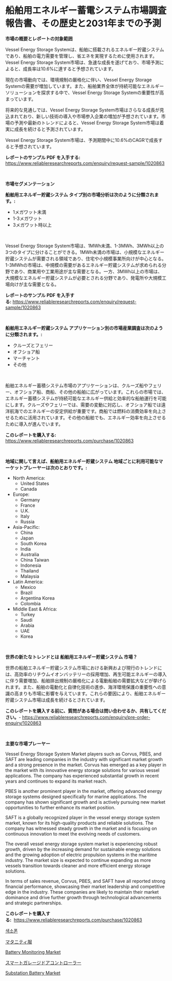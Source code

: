 <p><h1>船舶用エネルギー蓄電システム市場調査報告書、その歴史と2031年までの予測</h1></p><p><strong>市場の概要とレポートの対象範囲</strong></p>
<p><p>Vessel Energy Storage Systemは、船舶に搭載されるエネルギー貯蔵システムであり、船舶の電力需要を管理し、省エネを実現するために使用されます。Vessel Energy Storage System市場は、急速な成長を遂げており、市場予測によると、成長率は10.6%に達すると予想されています。</p><p>現在の市場動向では、環境規制の厳格化に伴い、Vessel Energy Storage Systemの需要が増加しています。また、船舶業界全体が持続可能なエネルギーソリューションを探求する中で、Vessel Energy Storage Systemの重要性が高まっています。</p><p>将来的な見通しでは、Vessel Energy Storage System市場はさらなる成長が見込まれており、新しい技術の導入や市場参入企業の増加が予想されています。市場の予測や最新のトレンドによると、Vessel Energy Storage System市場は着実に成長を続けると予測されています。</p><p>Vessel Energy Storage System市場は、予測期間中に10.6%のCAGRで成長すると予想されています。</p></p>
<p><strong>レポートのサンプル PDF を入手する:</strong> <a href="https://www.reliableresearchreports.com/enquiry/request-sample/1020863">https://www.reliableresearchreports.com/enquiry/request-sample/1020863</a></p>
<p>&nbsp;</p>
<p><strong>市場セグメンテーション</strong></p>
<p><strong>船舶用エネルギー貯蔵システム タイプ別の市場分析は次のように分類されます。:</strong></p>
<p><ul><li>1メガワット未満</li><li>1-3メガワット</li><li>3メガワット時以上</li></ul></p>
<p>&nbsp;</p>
<p><p>Vessel Energy Storage System市場は、1MWh未満、1-3MWh、3MWh以上の3つのタイプに分けることができる。1MWh未満の市場は、小規模なエネルギー貯蔵システムが需要される領域であり、住宅や小規模事業所向けが中心となる。1-3MWhの市場は、中規模の需要があるエネルギー貯蔵システムが求められる分野であり、商業用や工業用途が主な需要となる。一方、3MWh以上の市場は、大規模なエネルギー貯蔵システムが必要とされる分野であり、発電所や大規模工場向けが主な需要となる。</p></p>
<p><strong>レポートのサンプル PDF を入手する:</strong>&nbsp;<a href="https://www.reliableresearchreports.com/enquiry/request-sample/1020863">https://www.reliableresearchreports.com/enquiry/request-sample/1020863</a></p>
<p>&nbsp;</p>
<p><strong> 船舶用エネルギー貯蔵システム アプリケーション別の市場産業調査は次のように分類されます。:</strong></p>
<p><ul><li>クルーズとフェリー</li><li>オフショア船</li><li>マーチャント</li><li>その他</li></ul></p>
<p>&nbsp;</p>
<p><p>船舶エネルギー蓄積システム市場のアプリケーションは、クルーズ船やフェリー、オフショア船、商船、その他の船舶に広がっています。これらの市場では、エネルギー蓄積システムが持続可能なエネルギー供給と効率的な船舶運行を可能にします。クルーズやフェリーでは、需要の変動に対応し、オフショア船では遠洋航海でのエネルギーの安定供給が重要です。商船では燃料の消費効率を向上させるために活用されています。その他の船舶でも、エネルギー効率を向上させるために導入が進んでいます。</p></p>
<p><strong>このレポートを購入する:</strong>&nbsp; <a href="https://www.reliableresearchreports.com/purchase/1020863">https://www.reliableresearchreports.com/purchase/1020863</a></p>
<p>&nbsp;</p>
<p><strong>地域に関して言えば、船舶用エネルギー貯蔵システム 地域ごとに利用可能なマーケットプレーヤーは次のとおりです。:</strong></p>
<p><ul>
    <li>
        North America:
        <ul>
            <li>United States</li>
            <li>Canada</li>
        </ul>
    </li>
    <li>
        Europe:
        <ul>
            <li>Germany</li>
            <li>France</li>
            <li>U.K.</li>
            <li>Italy</li>
            <li>Russia</li>
        </ul>
    </li>
    <li>
        Asia-Pacific:
        <ul>
            <li>China</li>
            <li>Japan</li>
            <li>South Korea</li>
            <li>India</li>
            <li>Australia</li>
            <li>China Taiwan</li>
            <li>Indonesia</li>
            <li>Thailand</li>
            <li>Malaysia</li>
        </ul>
    </li>
    <li>
        Latin America:
        <ul>
            <li>Mexico</li>
            <li>Brazil</li>
            <li>Argentina Korea</li>
            <li>Colombia</li>
        </ul>
    </li>
    <li>
        Middle East & Africa:
        <ul>
            <li>Turkey</li>
            <li>Saudi</li>
            <li>Arabia</li>
            <li>UAE</li>
            <li>Korea</li>
        </ul>
    </li>
    </ul></p>
<p>&nbsp;</p>
<p><strong>世界の新たなトレンドとは 船舶用エネルギー貯蔵システム 市場？</strong></p>
<p><p>世界の船舶エネルギー貯蔵システム市場における新興および現行のトレンドには、高効率のリチウムイオンバッテリーの採用増加、再生可能エネルギーの導入に伴う需要増加、船舶排出規制の厳格化による電動船舶の需要拡大などが挙げられます。また、船舶の電動化と自律化技術の進歩、海洋環境保護の重要性への意識の高まりも市場に影響を与えています。これらの要因により、船舶エネルギー貯蔵システム市場は成長を続けるとされています。</p></p>
<p><strong>このレポートを購入する前に、質問がある場合は問い合わせるか、共有してください。</strong>- <a href="https://www.reliableresearchreports.com/enquiry/pre-order-enquiry/1020863">https://www.reliableresearchreports.com/enquiry/pre-order-enquiry/1020863</a></p>
<p>&nbsp;</p>
<p><strong>主要な市場プレーヤー</strong></p>
<p><p>Vessel Energy Storage System Market players such as Corvus, PBES, and SAFT are leading companies in the industry with significant market growth and a strong presence in the market. Corvus has emerged as a key player in the market with its innovative energy storage solutions for various vessel applications. The company has experienced substantial growth in recent years and continues to expand its market reach.</p><p>PBES is another prominent player in the market, offering advanced energy storage systems designed specifically for marine applications. The company has shown significant growth and is actively pursuing new market opportunities to further enhance its market position.</p><p>SAFT is a globally recognized player in the vessel energy storage system market, known for its high-quality products and reliable solutions. The company has witnessed steady growth in the market and is focusing on continuous innovation to meet the evolving needs of customers.</p><p>The overall vessel energy storage system market is experiencing robust growth, driven by the increasing demand for sustainable energy solutions and the growing adoption of electric propulsion systems in the maritime industry. The market size is expected to continue expanding as more vessels transition towards cleaner and more efficient energy storage solutions.</p><p>In terms of sales revenue, Corvus, PBES, and SAFT have all reported strong financial performance, showcasing their market leadership and competitive edge in the industry. These companies are likely to maintain their market dominance and drive further growth through technological advancements and strategic partnerships.</p></p>
<p><strong>このレポートを購入する:</strong>&nbsp;&nbsp;<a href="https://www.reliableresearchreports.com/purchase/1020863">https://www.reliableresearchreports.com/purchase/1020863</a></p>
<p><p><a href="https://medium.com/@leeusso5656/%EC%83%89%EC%86%8C%ED%8F%B0-%EC%8B%9C%EC%9E%A5-%EB%B6%84%EC%84%9D-%EA%B8%80%EB%A1%9C%EB%B2%8C-%EC%82%B0%EC%97%85-%EC%A0%84%EB%A7%9D-%EB%B0%8F-%EC%98%88%EC%83%81-2024%EB%85%84%EB%B6%80%ED%84%B0-2031%EB%85%84-67d24d8f1314">색소폰</a></p><p><a href="https://medium.com/@kelsitorphy644/%E3%83%9E%E3%82%BF%E3%83%8B%E3%83%86%E3%82%A3%E3%82%A6%E3%82%A7%E3%82%A2%E5%B8%82%E5%A0%B4-%E5%B8%82%E5%A0%B4cagr-%E5%B8%82%E5%A0%B4%E5%8B%95%E5%90%91-%E6%88%90%E9%95%B7%E6%88%A6%E7%95%A5%E3%81%AB%E3%81%A4%E3%81%84%E3%81%A6%E3%81%AE%E6%B4%9E%E5%AF%9F-bd80a638328c">マタニティ服</a></p><p><a href="https://github.com/lylyparadise/Market-Research-Report-List-2/blob/main/battery-monitoring-market.md">Battery Monitoring Market</a></p><p><a href="https://github.com/joaejkdzgyljvo6/Market-Research-Report-List-1/blob/main/321117415981.md">スマートガレージドアコントローラー</a></p><p><a href="https://github.com/johnbach50/Market-Research-Report-List-2/blob/main/substation-battery-market.md">Substation Battery Market</a></p></p>